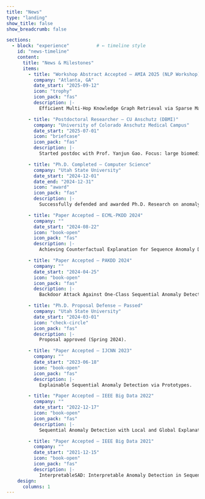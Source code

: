 ```yaml
---
title: "News"
type: "landing"
show_title: false
show_breadcrumb: false

sections:
  - block: "experience"          # ← timeline style
    id: "news-timeline"
    content:
      title: "News & Milestones"
      items:
        - title: "Workshop Abstract Accepted — AMIA 2025 (NLP Workshop)"
          company: "Atlanta, GA"
          date_start: "2025-09-12"
          icon: "trophy"
          icon_pack: "fas"
          description: |-
            Efficient Multi-Hop Knowledge Graph Retrieval via Sparse Matrix Decomposition for LLM-Enhanced Biomedical Reasoning.

        - title: "Postdoctoral Researcher — CU Anschutz (DBMI)"
          company: "University of Colorado Anschutz Medical Campus"
          date_start: "2025-07-01"
          icon: "briefcase"
          icon_pack: "fas"
          description: |-
            Started postdoc with Prof. Yanjun Gao. Focus: large biomedical knowledge graphs, clinical NLP, and LLM reasoning.

        - title: "Ph.D. Completed — Computer Science"
          company: "Utah State University"
          date_start: "2024-12-01"
          date_end: "2024-12-31"
          icon: "award"
          icon_pack: "fas"
          description: |-
            Successfully defended and awarded Ph.D. Research on anomaly detection, interpretability, backdoor attacks.

        - title: "Paper Accepted — ECML-PKDD 2024"
          company: ""
          date_start: "2024-08-22"
          icon: "book-open"
          icon_pack: "fas"
          description: |-
            Achieving Counterfactual Explanation for Sequence Anomaly Detection.

        - title: "Paper Accepted — PAKDD 2024"
          company: ""
          date_start: "2024-04-25"
          icon: "book-open"
          icon_pack: "fas"
          description: |-
            Backdoor Attack Against One-Class Sequential Anomaly Detection Models.

        - title: "Ph.D. Proposal Defense — Passed"
          company: "Utah State University"
          date_start: "2024-03-01"
          icon: "check-circle"
          icon_pack: "fas"
          description: |-
            Proposal approved (Spring 2024).

        - title: "Paper Accepted — IJCNN 2023"
          company: ""
          date_start: "2023-06-18"
          icon: "book-open"
          icon_pack: "fas"
          description: |-
            Explainable Sequential Anomaly Detection via Prototypes.

        - title: "Paper Accepted — IEEE Big Data 2022"
          company: ""
          date_start: "2022-12-17"
          icon: "book-open"
          icon_pack: "fas"
          description: |-
            Sequential Anomaly Detection with Local and Global Explanations.

        - title: "Paper Accepted — IEEE Big Data 2021"
          company: ""
          date_start: "2021-12-15"
          icon: "book-open"
          icon_pack: "fas"
          description: |-
            InterpretableSAD: Interpretable Anomaly Detection in Sequential Log Data.
    design:
      columns: 1
---
```

